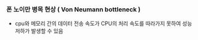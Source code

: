### 폰 노이만 병목 현상 ( Von Neumann bottleneck )
- cpu와 메모리 간의 데이터 전송 속도가 CPU의 처리 속도를 따라가지 못하여 성능 저하가 발생할 수 있음